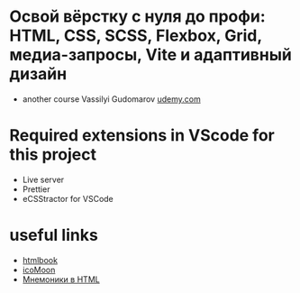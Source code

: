 # Освой вёрстку с нуля до профи: HTML, CSS, SCSS, Flexbox, Grid, медиа-запросы, Vite и адаптивный дизайн
* another course Vassilyi Gudomarov [udemy.com](https://www.udemy.com/course/html-css-gg/learn/lecture/42281890)

# Required extensions in VScode for this project
* Live server
* Prettier
* eCSStractor for VSCode

# useful links
* [htmlbook](https://htmlbook.ru/html/video)
* [icoMoon](https://icomoon.io/)
* [Мнемоники в HTML](https://ru.wikipedia.org/wiki/%D0%9C%D0%BD%D0%B5%D0%BC%D0%BE%D0%BD%D0%B8%D0%BA%D0%B8_%D0%B2_HTML)